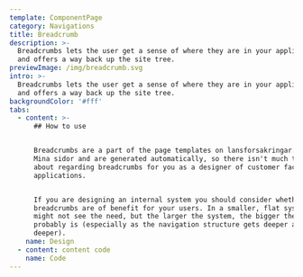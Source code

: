 ```yaml
---
template: ComponentPage
category: Navigations
title: Breadcrumb
description: >-
  Breadcrumbs lets the user get a sense of where they are in your application
  and offers a way back up the site tree.
previewImage: /img/breadcrumb.svg
intro: >-
  Breadcrumbs lets the user get a sense of where they are in your application
  and offers a way back up the site tree.
backgroundColor: '#fff'
tabs:
  - content: >-
      ## How to use


      Breadcrumbs are a part of the page templates on lansforsakringar.se and
      Mina sidor and are generated automatically, so there isn't much to think
      about regarding breadcrumbs for you as a designer of customer facing web
      applications.


      If you are designing an internal system you should consider whether
      breadcrumbs are of benefit for your users. In a smaller, flat system you
      might not see the need, but the larger the system, the bigger the need
      probably is (especially as the navigation structure gets deeper and
      deeper).
    name: Design
  - content: content code
    name: Code
---
```


